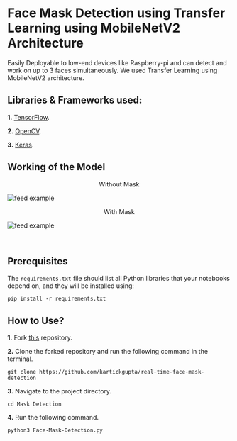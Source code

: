 # Face Mask Detection using Transfer Learning using MobileNetV2 Architecture
Easily Deployable to low-end devices like Raspberry-pi and can detect and work on up to 3 faces simultaneously. We used Transfer Learning using MobileNetV2 architecture.

## Libraries & Frameworks used:
**1.** [TensorFlow](https://www.tensorflow.org/).

**2.** [OpenCV](https://keras.io/).

**3.** [Keras](https://opencv.org/).


## Working of the Model

<p>
	<p align='center'> Without Mask </p>
    <img src= "https://github.com/kartickgupta/real-time-face-mask-detection/blob/main/Assets/without-mask.png" alt="feed example">
	<br>
	<p align='center'> With Mask </p>
	<img src= "https://github.com/kartickgupta/real-time-face-mask-detection/blob/main/Assets/with-mask.png" alt="feed example">
</p><br>

## Prerequisites
The `requirements.txt` file should list all Python libraries that your notebooks
depend on, and they will be installed using:

```
pip install -r requirements.txt
```



## How to Use?

**1.** Fork [this](https://github.com/kartickgupta/real-time-face-mask-detection) repository.

**2.** Clone the forked repository and run the following command in the terminal.

```terminal
git clone https://github.com/kartickgupta/real-time-face-mask-detection
```

**3.** Navigate to the project directory.

```terminal
cd Mask Detection
```
**4.** Run the following command.

```terminal
python3 Face-Mask-Detection.py
```

